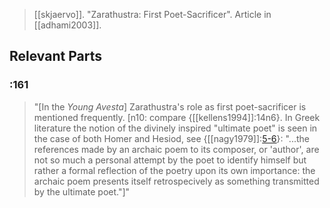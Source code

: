 > [[skjaervo]]. "Zarathustra: First Poet-Sacrificer". Article in [[adhami2003]].

## Relevant Parts
### :161
> "[In the *Young Avesta*] Zarathustra's role as first poet-sacrificer is mentioned frequently. [n10: compare {[[kellens1994]]:14n6}. In Greek literature the notion of the divinely inspired "ultimate poet" is seen in the case of both Homer and Hesiod, see {[[nagy1979]]:[5-6](https://chs.harvard.edu/chapter/introduction-a-word-on-assumptions-methods-results/)}: "...the references made by an archaic poem to its composer, or 'author', are not so much a personal attempt by the poet to identify himself but rather a formal reflection of the poetry upon its own importance: the archaic poem presents itself retrospecively as something transmitted by the ultimate poet."]"